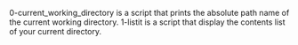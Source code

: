0-current_working_directory is a script that prints the absolute path name of the current working directory.
1-listit is a script that display the contents list of your current directory.
